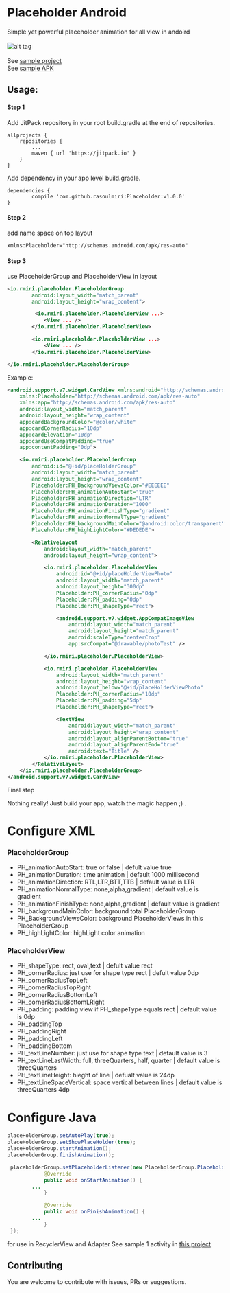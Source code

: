 # Placeholder Android
Simple yet powerful placeholder animation for all view in andoird 
<br/><br/>
![alt tag](https://github.com/rasoulmiri/Placeholder/blob/master/demoFile/1.gif)
<br/><br/>
See [sample project](https://github.com/rasoulmiri/Placeholder/tree/master/sample)
<br/>
See [sample APK](https://github.com/rasoulmiri/Placeholder/blob/master/demoFile/sample.apk)
<br/>

## Usage:
#### Step 1

Add JitPack repository in your root build.gradle at the end of repositories.

    allprojects {
        repositories {
    	    ...
    	    maven { url 'https://jitpack.io' }
        }
    }
   
Add dependency in your app level build.gradle.

    dependencies {
	        compile 'com.github.rasoulmiri:Placeholder:v1.0.0'
	}

#### Step 2
add name space on top layout
```xml
xmlns:Placeholder="http://schemas.android.com/apk/res-auto" 
```
#### Step 3
use PlaceholderGroup and PlaceholderView in layout 
```xml
<io.rmiri.placeholder.PlaceholderGroup
        android:layout_width="match_parent"
        android:layout_height="wrap_content">

         <io.rmiri.placeholder.PlaceholderView ...>
            <View ... />
        </io.rmiri.placeholder.PlaceholderView>

        <io.rmiri.placeholder.PlaceholderView ...>
            <View ... />
        </io.rmiri.placeholder.PlaceholderView>

</io.rmiri.placeholder.PlaceholderGroup>
```
Example:
```xml
<android.support.v7.widget.CardView xmlns:android="http://schemas.android.com/apk/res/android"
    xmlns:Placeholder="http://schemas.android.com/apk/res-auto"
    xmlns:app="http://schemas.android.com/apk/res-auto"
    android:layout_width="match_parent"
    android:layout_height="wrap_content"
    app:cardBackgroundColor="@color/white"
    app:cardCornerRadius="10dp"
    app:cardElevation="10dp"
    app:cardUseCompatPadding="true"
    app:contentPadding="0dp">

    <io.rmiri.placeholder.PlaceholderGroup
        android:id="@+id/placeHolderGroup"
        android:layout_width="match_parent"
        android:layout_height="wrap_content"
        Placeholder:PH_BackgroundViewsColor="#EEEEEE"
        Placeholder:PH_animationAutoStart="true"
        Placeholder:PH_animationDirection="LTR"
        Placeholder:PH_animationDuration="1000"
        Placeholder:PH_animationFinishType="gradient"
        Placeholder:PH_animationNormalType="gradient"
        Placeholder:PH_backgroundMainColor="@android:color/transparent"
        Placeholder:PH_highLightColor="#DEDEDE">

        <RelativeLayout
            android:layout_width="match_parent"
            android:layout_height="wrap_content">

            <io.rmiri.placeholder.PlaceholderView
                android:id="@+id/placeHolderViewPhoto"
                android:layout_width="match_parent"
                android:layout_height="300dp"
                Placeholder:PH_cornerRadius="0dp"
                Placeholder:PH_padding="0dp"
                Placeholder:PH_shapeType="rect">

                <android.support.v7.widget.AppCompatImageView
                    android:layout_width="match_parent"
                    android:layout_height="match_parent"
                    android:scaleType="centerCrop"
                    app:srcCompat="@drawable/photoTest" />

            </io.rmiri.placeholder.PlaceholderView>

            <io.rmiri.placeholder.PlaceholderView
                android:layout_width="match_parent"
                android:layout_height="wrap_content"
                android:layout_below="@+id/placeHolderViewPhoto"
                Placeholder:PH_cornerRadius="10dp"
                Placeholder:PH_padding="5dp"
                Placeholder:PH_shapeType="rect">

                <TextView
                    android:layout_width="match_parent"
                    android:layout_height="wrap_content"
                    android:layout_alignParentBottom="true"
                    android:layout_alignParentEnd="true"
                    android:text="Title" />
            </io.rmiri.placeholder.PlaceholderView>
        </RelativeLayout>
    </io.rmiri.placeholder.PlaceholderGroup>
</android.support.v7.widget.CardView>
```
Final step

Nothing really! Just build your app, watch the magic happen ;) .


# Configure XML

### PlaceholderGroup
 * PH_animationAutoStart: true or false | defult value true
 * PH_animationDuration: time animation | default 1000 millisecond
 * PH_animationDirection: RTL,LTR,BTT,TTB | default value is LTR
 * PH_animationNormalType: none,alpha,gradient | default value is gradient
 * PH_animationFinishType: none,alpha,gradient | default value is gradient
 * PH_backgroundMainColor: background total PlaceholderGroup 
 * PH_BackgroundViewsColor: background PlaceholderViews in this PlaceholderGroup
 * PH_highLightColor: highLight color animation


### PlaceholderView
 * PH_shapeType: rect, oval,text | defult value rect
 * PH_cornerRadius: just use for shape type rect | defult value 0dp
 * PH_cornerRadiusTopLeft
 * PH_cornerRadiusTopRight
 * PH_cornerRadiusBottomLeft
 * PH_cornerRadiusBottomLRight
 * PH_padding: padding view if PH_shapeType equals rect | default value is 0dp
 * PH_paddingTop
 * PH_paddingRight
 * PH_paddingLeft
 * PH_paddingBottom
 * PH_textLineNumber: just use for shape type text  | default value is 3
 * PH_textLineLastWidth: full, threeQuarters, half, quarter | default value is threeQuarters
 * PH_textLineHeight: hieght of line | defualt value is 24dp
 * PH_textLineSpaceVertical: space vertical between lines | default value is threeQuarters 4dp
 
 # Configure Java
 
 ```java
 placeHolderGroup.setAutoPlay(true);
 placeHolderGroup.setShowPlaceHolder(true);
 placeHolderGroup.startAnimation();
 placeHolderGroup.finishAnimation();
```

```java
 placeholderGroup.setPlaceholderListener(new PlaceholderGroup.PlaceholderListener() {
            @Override
            public void onStartAnimation() {
		...
            }

            @Override
            public void onFinishAnimation() {
		...
            }
 });
```


for use in RecyclerView and Adapter See sample 1 activity in [this project](https://github.com/rasoulmiri/Placeholder/tree/master/sample)
<br/>

## Contributing

You are welcome to contribute with issues, PRs or suggestions.
